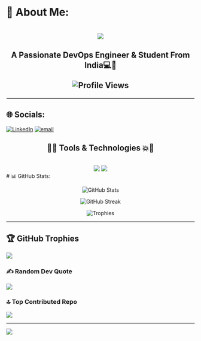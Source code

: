 # 💫 About Me:
<h1 align="center">
    <img src="https://readme-typing-svg.herokuapp.com/?font=Righteous&color=7e15f7&random=falsesize=35&center=true&vCenter=true&width=500&height=70&duration=2000&lines=Hi+There!+👋;+I'm+Rahul+Jha+👨🏻‍💻;" />
</h1>
<h2 align="center">A Passionate DevOps Engineer & Student From India💻🎥

![Profile Views](https://komarev.com/ghpvc/?username=Rahul90053)

<hr style="border: 1px solid #ddd; margin: 20px 0;" />

## 🌐 Socials:
[![LinkedIn](https://img.shields.io/badge/LinkedIn-%230077B5.svg?logo=linkedin&logoColor=white)](https://linkedin.com/in/https://www.linkedin.com/in/jha-rahulkumar/) [![email](https://img.shields.io/badge/Email-D14836?logo=gmail&logoColor=white)](mailto:jha702251@gmail.com) 

<h2 align="center">🚀💥 Tools & Technologies 💥🚀</h2>
<br/>
<div align="center">
    <img src="https://skillicons.dev/icons?i=react,angular,javascript,typescript,express,nodejs,nestjs,github,tailwind,git,linux,docker,kubernetes,gitlab,azure" />
    <img src="https://skillicons.dev/icons?i=css,postgresql,supabase,html,firebase,mongodb,nextjs,mysql,php,laravel,jenkins,terraform,aws,ansible,grafana" /><br>
</div>
# 📊 GitHub Stats:
<p align="center">
  <img src="https://github-readme-stats.vercel.app/api?username=Rahul90053&show_icons=true&theme=radical" alt="GitHub Stats" />
</p>

<p align="center">
  <img src="https://github-readme-streak-stats.herokuapp.com/?user=Rahul90053&theme=tokyonight" alt="GitHub Streak" />
</p>

<p align="center">
  <img src="https://github-profile-trophy.vercel.app/?username=Rahul90053&theme=dracula&margin-w=15&margin-h=15" alt="Trophies" />
</p>

---

## 🏆 GitHub Trophies
![](https://github-profile-trophy.vercel.app/?username=Rahul90053&theme=radical&no-frame=false&no-bg=true&margin-w=4)

### ✍️ Random Dev Quote
![](https://quotes-github-readme.vercel.app/api?type=horizontal&theme=radical)

### 🔝 Top Contributed Repo
![](https://github-contributor-stats.vercel.app/api?username=Rahul90053&limit=5&theme=dark&combine_all_yearly_contributions=true)

---
[![](https://visitcount.itsvg.in/api?id=Rahul90053&icon=0&color=0)](https://visitcount.itsvg.in)

<!-- Proudly created with GPRM ( https://gprm.itsvg.in ) -->
